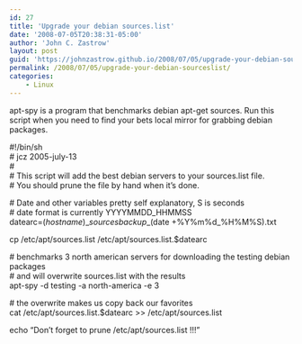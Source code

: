 ```yaml
---
id: 27
title: 'Upgrade your debian sources.list'
date: '2008-07-05T20:38:31-05:00'
author: 'John C. Zastrow'
layout: post
guid: 'https://johnzastrow.github.io/2008/07/05/upgrade-your-debian-sourceslist/'
permalink: /2008/07/05/upgrade-your-debian-sourceslist/
categories:
    - Linux
---
```


apt-spy is a program that benchmarks debian apt-get sources. Run this  
script when you need to find your bets local mirror for grabbing debian  
packages.

\#!/bin/sh  
\# jcz 2005-july-13  
\#  
\# This script will add the best debian servers to your sources.list file.  
\# You should prune the file by hand when it’s done.

\# Date and other variables pretty self explanatory, S is seconds  
\# date format is currently YYYYMMDD\_HHMMSS  
 datearc=$(hostname)\_sourcesbackup\_$(date +%Y%m%d\_%H%M%S).txt

cp /etc/apt/sources.list /etc/apt/sources.list.$datearc

\# benchmarks 3 north american servers for downloading the testing debian packages  
\# and will overwrite sources.list with the results  
apt-spy -d testing -a north-america -e 3

\# the overwrite makes us copy back our favorites  
cat /etc/apt/sources.list.$datearc &gt;&gt; /etc/apt/sources.list

echo “Don’t forget to prune /etc/apt/sources.list !!!”